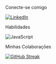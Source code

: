 Conecte-se comigo

[![LinkedIn](https://img.shields.io/badge/LinkedIn-000?style=for-the-badge&logo=linkedin&logoColor=0E76A8)](https://www.linkedin.com/in/eduardo-dias-cardoso-lima/)

Habilidades

![JavaScript](https://img.shields.io/badge/JavaScript-000?style=for-the-badge&logo=javascript)

Minhas Colaborações

[![GitHub Streak](https://streak-stats.demolab.com/?user=edulimalol&theme=bear&background=000&border=30A3DC&dates=FFF)](https://git.io/streak-stats)